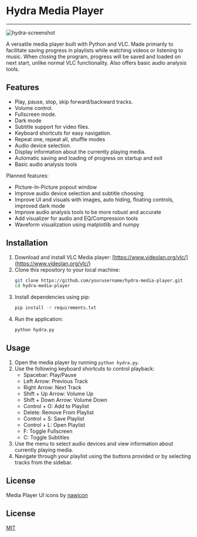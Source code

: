 # Hydra Media Player
--------
![hydra-screenshot](https://github.com/user-attachments/assets/79496ea6-8ce8-47ed-b822-96874eeb793d)

A versatile media player built with Python and VLC. Made primarily to facilitate saving progress in playlists while watching videos or listening to music. When closing the program, progress will be saved and loaded on next start, unlike normal VLC functionality. Also offers basic audio analysis tools.

Features
--------
- Play, pause, stop, skip forward/backward tracks.
- Volume control.
- Fullscreen mode.
- Dark mode
- Subtitle support for video files.
- Keyboard shortcuts for easy navigation.
- Repeat one, repeat all, shuffle modes
- Audio device selection.
- Display information about the currently playing media.
- Automatic saving and loading of progress on startup and exit
- Basic audio analysis tools

Planned features:
- Picture-In-Picture popout window
- Improve audio device selection and subtitle choosing
- Improve UI and visuals with images, auto hiding, floating controls, improved dark mode
- Improve audio analysis tools to be more robust and accurate
- Add visualizer for audio and EQ/Compression tools
- Waveform visualization using matplotlib and numpy

Installation
------------
1. Download and install VLC Media player: [https://www.videolan.org/vlc/](https://www.videolan.org/vlc/)
2. Clone this repository to your local machine:
   ```sh
   git clone https://github.com/yourusername/hydra-media-player.git
   cd hydra-media-player
   ```
3. Install dependencies using pip:
   ```sh
   pip install -r requirements.txt
   ```
4. Run the application:
   ```sh
   python hydra.py
   ```

Usage
-----
1. Open the media player by running `python hydra.py`.
2. Use the following keyboard shortcuts to control playback:
    - Spacebar: Play/Pause
    - Left Arrow: Previous Track
    - Right Arrow: Next Track
    - Shift + Up Arrow: Volume Up
    - Shift + Down Arrow: Volume Down
    - Control + O: Add to Playlist
    - Delete: Remove From Playlist
    - Control + S: Save Playlist
    - Control + L: Open Playlist
    - F: Toggle Fullscreen
    - C: Toggle Subtitles
3. Use the menu to select audio devices and view information about currently playing media.
4. Navigate through your playlist using the buttons provided or by selecting tracks from the sidebar.

License
-------
Media Player UI icons by [nawicon](https://www.flaticon.com/packs/multimedia-171)

License
-------
[MIT](https://choosealicense.com/licenses/mit/)
